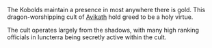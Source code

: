 The Kobolds maintain a presence in most anywhere there is gold. This dragon-worshipping cult of [Avikath](../Cosmology/Daemons/Malefices/Avikath.md) hold greed to be a holy virtue.

The cult operates largely from the shadows, with many high ranking officials in Iuncterra being secretly active within the cult.